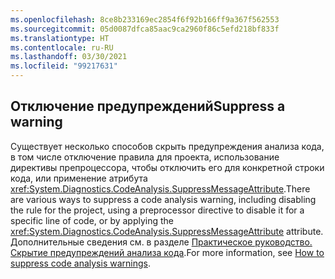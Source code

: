```yaml
---
ms.openlocfilehash: 8ce8b233169ec2854f6f92b166ff9a367f562553
ms.sourcegitcommit: 05d0087dfca85aac9ca2960f86c5efd218bf833f
ms.translationtype: HT
ms.contentlocale: ru-RU
ms.lasthandoff: 03/30/2021
ms.locfileid: "99217631"
---
```

## <a name="suppress-a-warning"></a><span data-ttu-id="8e509-101">Отключение предупреждений</span><span class="sxs-lookup"><span data-stu-id="8e509-101">Suppress a warning</span></span>

<span data-ttu-id="8e509-102">Существует несколько способов скрыть предупреждения анализа кода, в том числе отключение правила для проекта, использование директивы препроцессора, чтобы отключить его для конкретной строки кода, или применение атрибута <xref:System.Diagnostics.CodeAnalysis.SuppressMessageAttribute>.</span><span class="sxs-lookup"><span data-stu-id="8e509-102">There are various ways to suppress a code analysis warning, including disabling the rule for the project, using a preprocessor directive to disable it for a specific line of code, or by applying the <xref:System.Diagnostics.CodeAnalysis.SuppressMessageAttribute> attribute.</span></span> <span data-ttu-id="8e509-103">Дополнительные сведения см. в разделе [Практическое руководство. Скрытие предупреждений анализа кода](../../docs/fundamentals/code-analysis/suppress-warnings.md).</span><span class="sxs-lookup"><span data-stu-id="8e509-103">For more information, see [How to suppress code analysis warnings](../../docs/fundamentals/code-analysis/suppress-warnings.md).</span></span>
